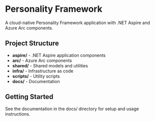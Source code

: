 # Personality Framework

A cloud-native Personality Framework application with .NET Aspire and Azure Arc components.

## Project Structure

- **aspire/** - .NET Aspire application components
- **arc/** - Azure Arc components
- **shared/** - Shared models and utilities
- **infra/** - Infrastructure as code
- **scripts/** - Utility scripts
- **docs/** - Documentation

## Getting Started

See the documentation in the docs/ directory for setup and usage instructions.
